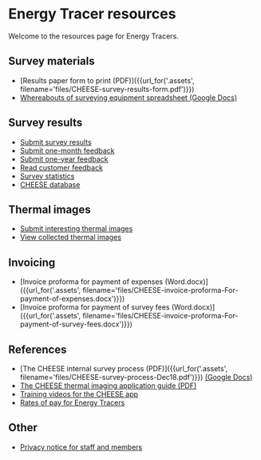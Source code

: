 
# Energy Tracer resources

Welcome to the resources page for Energy Tracers.

## Survey materials

- [Results paper form to print (PDF)]({{url_for('.assets', filename='files/CHEESE-survey-results-form.pdf')}})
- [Whereabouts of surveying equipment spreadsheet (Google Docs)](https://docs.google.com/spreadsheets/d/1YZ8ttMmJUeJ_Iwv0NzLnqQlHjP_t4F1Ds9FknTH2TEY/edit?usp=sharing)

## Survey results

- [Submit survey results](/submit-results)
- [Submit one-month feedback](/one-month-feedback)
- [Submit one-year feedback](/one-year-feedback)
- [Read customer feedback](/customer-feedback)
- [Survey statistics](/survey-statistics)
- [CHEESE database](/admin)

## Thermal images

- [Submit interesting thermal images](/upload-thermal-image)
- [View collected thermal images](/collected-thermal-images)

## Invoicing

- [Invoice proforma for payment of expenses (Word.docx)]({{url_for('.assets', filename='files/CHEESE-invoice-proforma-For-payment-of-expenses.docx')}})
- [Invoice proforma for payment of survey fees (Word.docx)]({{url_for('.assets', filename='files/CHEESE-invoice-proforma-For-payment-of-survey-fees.docx')}})

## References

- [The CHEESE internal survey process (PDF)]({{url_for('.assets', filename='files/CHEESE-survey-process-Dec18.pdf')}})
  [(Google Docs)](https://docs.google.com/document/d/1Sjv-Pw7hjiK7UIOEXjgTIBX61NdtVOpW0WfN4TtEwRE/edit#heading=h.u10mdns3jps9)
- [The CHEESE thermal imaging application guide (PDF)](http://www.heatview.co.uk/training/cheese_howto.pdf)
- [Training videos for the CHEESE app](http://www.heatview.co.uk/training/)
- [Rates of pay for Energy Tracers](/energy-tracer-rates)

## Other

- [Privacy notice for staff and members](/privacy-notice-staff-and-members)
